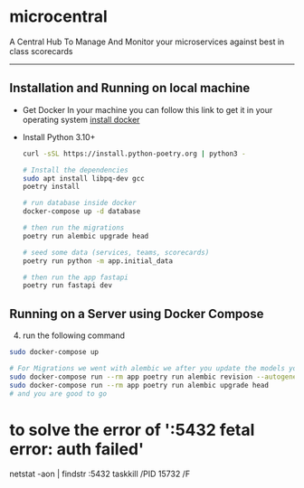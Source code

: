 # microcentral

A Central Hub To Manage And Monitor your microservices against best in class scorecards 

---

## Installation and Running on local machine

- Get Docker In your machine you can follow this link to get it in your operating system [install docker](https://docs.docker.com/engine/install/)
- Install Python 3.10+


    ```bash
    curl -sSL https://install.python-poetry.org | python3 -

    # Install the dependencies
    sudo apt install libpq-dev gcc
    poetry install

    # run database inside docker 
    docker-compose up -d database

    # then run the migrations
    poetry run alembic upgrade head

    # seed some data (services, teams, scorecards)
    poetry run python -m app.initial_data

    # then run the app fastapi
    poetry run fastapi dev
    
    ```



## Running on a Server using Docker Compose

4. run the following command

```bash
sudo docker-compose up

# For Migrations we went with alembic we after you update the models you need to run theses commands
sudo docker-compose run --rm app poetry run alembic revision --autogenerate -m "$message"
sudo docker-compose run --rm app poetry run alembic upgrade head
# and you are good to go
```


# to solve the error of ':5432 fetal error: auth failed'
netstat -aon | findstr :5432
taskkill /PID 15732 /F